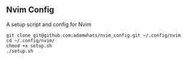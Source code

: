 ## Nvim Config

A setup script and config for Nvim

```
git clone git@github.com:adamwhats/nvim_config.git ~/.config/nvim
cd ~/.config/nvim/
chmod +x setup.sh
./setup.sh
```
